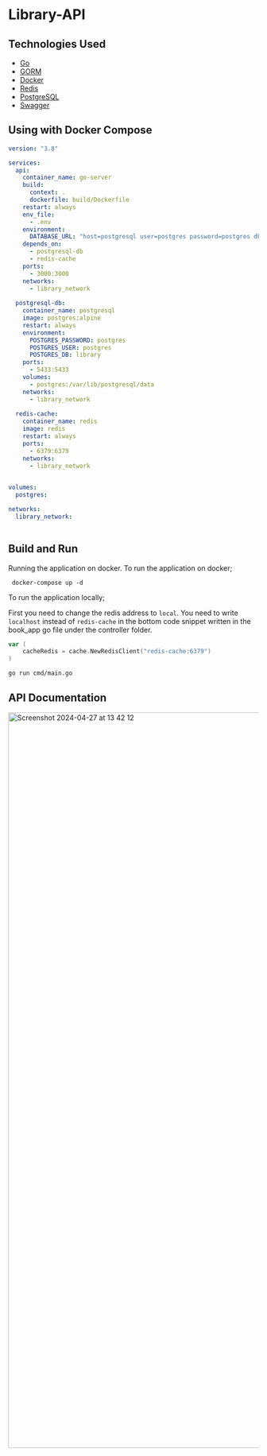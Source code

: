 # Library-API

## Technologies Used
- [Go](https://go.dev)
- [GORM](https://gorm.io/index.html)
- [Docker](https://www.docker.com)
- [Redis](https://github.com/redis/go-redis)
- [PostgreSQL](https://gorm.io/docs/connecting_to_the_database.html)
- [Swagger](https://github.com/swaggo/swag)

## Using with Docker Compose
```yaml
version: "3.8"

services:
  api:
    container_name: go-server
    build:
      context: .
      dockerfile: build/Dockerfile
    restart: always
    env_file:
      - .env
    environment:
      DATABASE_URL: "host=postgresql user=postgres password=postgres dbname=library sslmode=disable"
    depends_on:
      - postgresql-db
      - redis-cache
    ports:
      - 3000:3000
    networks:
      - library_network
      
  postgresql-db:
    container_name: postgresql
    image: postgres:alpine
    restart: always
    environment: 
      POSTGRES_PASSWORD: postgres
      POSTGRES_USER: postgres
      POSTGRES_DB: library
    ports:
      - 5433:5433
    volumes: 
      - postgres:/var/lib/postgresql/data
    networks:
      - library_network
  
  redis-cache:
    container_name: redis
    image: redis
    restart: always
    ports:
      - 6379:6379
    networks:
      - library_network

 
volumes:
  postgres:

networks:
  library_network:
  
```

## Build and Run

Running the application on docker. To run the application on docker;

```shell
 docker-compose up -d
```
To run the application locally;

First you need to change the redis address to `local`. You need to write `localhost` instead of `redis-cache` in the bottom code snippet written in the book_app go file under the controller folder.

```go
var (
	cacheRedis = cache.NewRedisClient("redis-cache:6379")
)
```

```shell
go run cmd/main.go
```

## API Documentation

<img width="1481" alt="Screenshot 2024-04-27 at 13 42 12" src="https://github.com/BgMuhendis/library-api/assets/34186839/37483601-afee-48e0-9347-af0ad8dbdf41">


